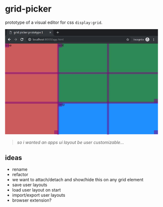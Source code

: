 # grid-picker
prototype of a visual editor for css `display:grid`.

![screencap](screencap.gif?raw=true)

> _so i wanted an apps ui layout be user customizable..._

## ideas
- rename
- refactor
- we want to attach/detach and show/hide this on any grid element
- save user layouts
- load user layout on start
- import/export user layouts
- browser extension?
